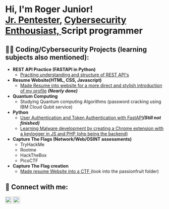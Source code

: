 <h1>Hi, I'm Roger Junior! <br/><a href="https://github.com/Rjibaraoko">Jr. Pentester</a>, <a href=https://www.linkedin.com/in/roger-junior-ibara-oko-23569b25a/>Cybersecurity Enthousiast, </a><a>Script programmer</a>

<h2>👨‍💻 Coding/Cybersecurity Projects (learning subjects also mentioned):</h2>

- <b>REST API Practice (FASTAPI in Python)</b>
  - [Praciting understanding and structure of REST API's](https://github.com/Rjibaraoko/REST-API-with-FastAPI)
- <b>Resume Website(HTML, CSS, Javascript)</b>
  - [Made Resume into website for a more direct and stylish introduction of my profile](https://github.com/Rjibaraoko/Website-resume-project) <b><i>(Nearly done)</b></i>
- <b>Quantum Computing</b>
  - Studying Quantum computing Algorithms (password cracking using IBM Cloud Qubit service)
- <b>Python</b>
  - [User Authentication and Token Authentication with FastAPI](https://github.com/Rjibaraoko/User-Authentication-Token-Authentication)<b><i>(Still not finished)</b></i>
  - [Learning Malware development by creating a Chrome extension with a keylogger in JS and PHP (php being the backend)](https://github.com/Rjibaraoko/Chrome-Extension-Keylogger-JS-PHP-/blob/main/README.md)
- <b>Capture The Flags (Network/Web/OSINT assessments)</b>
  - TryHackMe
  - Rootme
  - HackTheBox
  - PicoCTF
- <b>Capture The Flag creation</b>
  - [Made resume Website into a CTF ](https://github.com/Rjibaraoko/Website-resume-project)(look into the passionfruit folder)

<h2> 🤳 Connect with me:</h2>

[<img align="left" alt="JoshMadakor | Twitter" width="22px" src="https://cdn.jsdelivr.net/npm/simple-icons@v3/icons/twitter.svg" />][twitter]
[<img align="left" alt="JoshMadakor | LinkedIn" width="22px" src="https://cdn.jsdelivr.net/npm/simple-icons@v3/icons/linkedin.svg" />][linkedin]

[twitter]: https://twitter.com/Teno_KaMa
[linkedin]: https://www.linkedin.com/in/roger-junior-ibara-oko-23569b25a/

<!--
**joshmadakor1/joshmadakor1** is a ✨ _special_ ✨ repository because its `README.md` (this file) appears on your GitHub profile.

Here are some ideas to get you started:

- 🔭 I’m currently working on ...
- 🌱 I’m currently learning ...
- 👯 I’m looking to collaborate on ...
- 🤔 I’m looking for help with ...
- 💬 Ask me about ...
- 📫 How to reach me: ...
- 😄 Pronouns: ...
- ⚡ Fun fact: ...
-->
